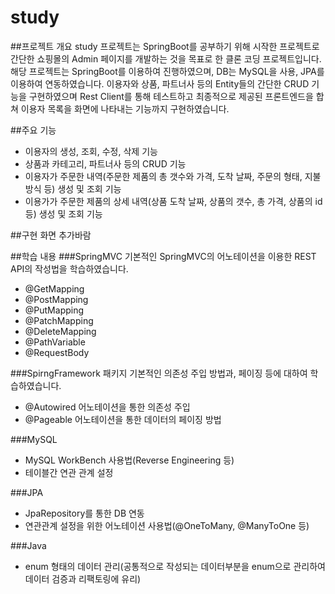 # study

##프로젝트 개요
study 프로젝트는 SpringBoot를 공부하기 위해 시작한 프로젝트로 간단한 쇼핑몰의 Admin 페이지를 개발하는 것을 목표로 한 클론 코딩 프로젝트입니다.
해당 프로젝트는 SpringBoot를 이용하여 진행하였으며, DB는 MySQL을 사용, JPA를 이용하여 연동하였습니다. 이용자와 상품, 파트너사 등의 Entity들의
간단한 CRUD 기능을 구현하였으며 Rest Client를 통해 테스트하고 최종적으로 제공된 프론트엔드을 합쳐 이용자 목록을 화면에 나타내는 기능까지 구현하였습니다.

##주요 기능
- 이용자의 생성, 조회, 수정, 삭제 기능
- 상품과 카테고리, 파트너사 등의 CRUD 기능
- 이용자가 주문한 내역(주문한 제품의 총 갯수와 가격, 도착 날짜, 주문의 형태, 지불방식 등) 생성 및 조회 기능
- 이용가가 주문한 제품의 상세 내역(상품 도착 날짜, 상품의 갯수, 총 가격, 상품의 id 등) 생성 및 조회 기능


##구현 화면
추가바람


##학습 내용
###SpringMVC
기본적인 SpringMVC의 어노테이션을 이용한 REST API의 작성법을 학습하였습니다.
- @GetMapping
- @PostMapping
- @PutMapping
- @PatchMapping
- @DeleteMapping
- @PathVariable
- @RequestBody 

###SpirngFramework 패키지
기본적인 의존성 주입 방법과, 페이징 등에 대하여 학습하였습니다.
- @Autowired 어노테이션을 통한 의존성 주입
- @Pageable 어노테이션을 통한 데이터의 페이징 방법

###MySQL
- MySQL WorkBench 사용법(Reverse Engineering 등)
- 테이블간 연관 관계 설정

###JPA
- JpaRepository를 통한 DB 연동
- 연관관계 설정을 위한 어노테이션 사용법(@OneToMany, @ManyToOne 등)

###Java
- enum 형태의 데이터 관리(공통적으로 작성되는 데이터부분을 enum으로 관리하여 데이터 검증과 리팩토링에 유리)
